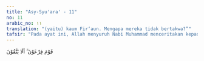 ```yaml
---
title: "Asy-Syu'ara' - 11"
no: 11
arabic_no: ١١
translation: "(yaitu) kaum Fir‘aun. Mengapa mereka tidak bertakwa?”"
tafsir: "Pada ayat ini, Allah menyuruh Nabi Muhammad menceritakan kepada kaumnya yang kafir cerita Nabi Musa a.s. yang berhadapan dengan Fir'aun. Kisah ini dimulai ketika Nabi Musa masih di bukit Sinai, dia menerima perintah supaya pergi ke Mesir menyeru Fir'aun bersama kaumnya yang telah sesat. Mereka adalah kaum yang senantiasa berbuat zalim yang telah lama memperbudak Bani Israil dan berlaku sewenang-wenang terhadap mereka. Nabi Musa diperintahkan menyampaikan risalah kepada Fir'aun dan kaumnya yang demikian congkak dan sombong. Kaum yang menganggap diri mereka keturunan dewa-dewa, sedangkan bangsa lain adalah bangsa yang hina, termasuk bangsa Israil, kaum Musa sendiri.\n\nFir'aun mempunyai kerajaan yang kuat serta tentara yang berani dan lengkap persenjataannya. Kepada Fir'aun dan kaumnya itu, Musa diperintahkan Allah untuk menyeru mereka agar mengubah kepercayaan yang telah mendarah daging menjadi orang yang beriman dan bertakwa dengan meninggalkan segala perbuatan dan kepercayaan yang tidak benar itu. Tentu saja Musa agak merasa cemas dan khawatir akan nasibnya berhadapan dengan kaum yang kasar dan sombong itu."
---
```


قَوْمَ فِرْعَوْنَ ۗ اَلَا يَتَّقُوْنَ  
